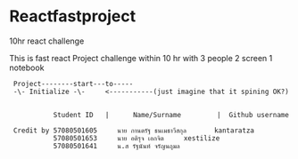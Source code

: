 # Reactfastproject
10hr react challenge


This is fast react Project challenge within 10 hr
with 3 people
     2 screen
     1 notebook
     
     Project--------start---to-----
     -\- Initialize -\-     <-----------(just imagine that it spining OK?)
     
     
               Student ID   |      Name/Surname         |  Github username   
     
     Credit by 57080501605     นาย กานตรัฐ ธนเมธาวีสกุล       kantaratza
               57080501653     นาย อติรุจ เอกจิต     xestilize
               57080501641     น.ส รัฐนันท์ จรัญนฤมล
